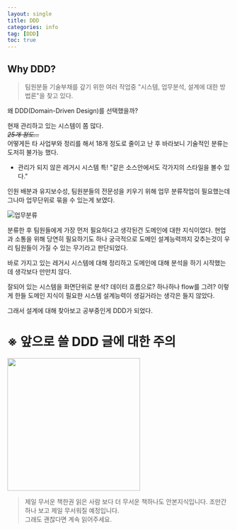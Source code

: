 ```yaml
---
layout: single
title: DDD
categories: info
tag: [DDD]
toc: true
---
```



## Why DDD?

> 팀원분들 기술부채를 갚기 위한 여러 작업중 "시스템, 업무분석, 설계에 대한 방법론"을 찾고 있다. 

왜 DDD(Domain-Driven Design)를 선택했을까?

현재 관리하고 있는 시스템이 쫌 많다.   
~~*25개 정도...*~~  
어떻게든 타 사업부와 정리를 해서 18개 정도로 줄이고 난 후 바라보니 기술적인 분류는 도저히 불가능 했다.

* 관리가 되지 않은 레거시 시스템 특! "같은 소스안에서도 각가지의 스타일을 볼수 있다."  

인원 배분과 유지보수성, 팀원분들의 전문성을 키우기 위해 업무 분류작업이 필요했는데 그나마 업무단위로 묶을 수 있는게 보였다.

<img src="/images/etc/img.png" alt="업무분류">

분류한 후 팀원들에게 가장 먼저 필요하다고 생각된건 도메인에 대한 지식이었다. 
현업과 소통을 위해 당연히 필요하기도 하나 궁극적으로 도메인 설계능력까지 갖추는것이 
우리 팀원들이 가질 수 있는 무기라고 판단되었다. 

바로 가지고 있는 레거시 시스템에 대해 정리하고 도메인에 대해 분석을 하기 시작했는데 생각보다 만만치 않다.

잘되어 있는 시스템을 화면단위로 분석? 데이터 흐름으로? 하나하나 flow를 그려? 이렇게 한들 도메인 지식이 필요한 시스템 설계능력이 생길거라는 생각은 들지 않았다.

그래서 설계에 대해 찾아보고 공부중인게 DDD가 되었다.

# ※ 앞으로 쓸 DDD 글에 대한 주의
<img src="/images/meme/img.png" width="300px">

> 제일 무서운 책한권 읽은 사람 보다 더 무서운 책하나도 안본지식입니다. 조만간 하나 보고 제일 무서워질 예정입니다.  
> 그래도 괜찮다면 계속 읽어주세요.
